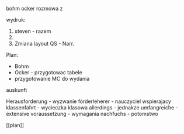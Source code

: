 bohm
ocker
rozmowa z 


wydruk: 
1. steven - razem
2. 
3. Zmiana layout QS - Narr.

Plan:
- Bohm
- Ocker - przygotowac tabele
- przygotowanie MC do wydania




auskunft



Herausforderung - wyzwanie
förderleherer - nauczyciel wspierajacy
klassenfahrt - wycieczka klasowa
allerdings - jednakze
umfangreiche - extensive
voraussetzung - wymagania
nachfuchs - potomstwo











[[plan]]